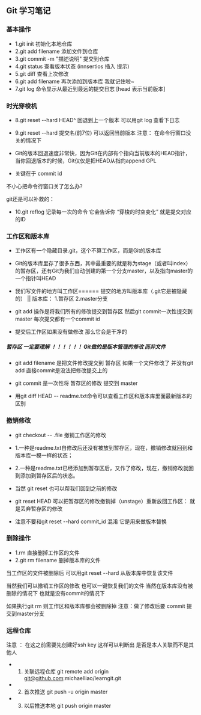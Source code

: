 ## Git 学习笔记

### 基本操作
* 1.git init 初始化本地仓库
* 2.git add filename 添加文件到仓库
* 3.git commit -m "描述说明" 提交到仓库
* 4.git status 查看版本状态     (innsertios 插入 提示)
* 5.git diff 查看上次修改
* 6.git add filename 再次添加到版本库 我就记住啦~
* 7.git log 命令显示从最近到最远的提交日志  [head 表示当前版本]


### 时光穿梭机

* 8.git reset --hard HEAD^ 回退到上一个版本  可以用git log 查看下日志

* 9.git reset --hard 提交名(前7位) 可以返回当前版本  注意： 在命令行窗口没关的情况下

* Git的版本回退速度非常快，因为Git在内部有个指向当前版本的HEAD指针，当你回退版本的时候，Git仅仅是把HEAD从指向append GPL   

* 关键在于 commit id

不小心把命令行窗口关了怎么办?

git还是可以补救的：

* 10.git reflog 记录每一次的命令 它会告诉你 “穿梭的时空变化” 就是提交对应的ID

### 工作区和版本库

* 工作区有一个隐藏目录.git，这个不算工作区，而是Git的版本库

* Git的版本库里存了很多东西，其中最重要的就是称为stage（或者叫index）的暂存区，还有Git为我们自动创建的第一个分支master，以及指向master的一个指针叫HEAD

* 我们写文件的地方叫工作区======  提交的地方叫版本库（.git它是被隐藏的） ||   版本库： 1.暂存区     2.master分支


* git add 操作是将我们所有的修改提交到暂存区  然后git commit一次性提交到master 每次提交都有一个commit id

* 提交后工作区如果没有做修改 那么它会是干净的

##### 暂存区 一定要理解 ！！！！！！ Git做的是版本管理的修改 而非文件

* git add filename  是把文件修改提交到 暂存区    如果一个文件修改了 并没有git add  直接commit是没法把修改提交上的

* git commit 是一次性将 暂存区的修改 提交到 master



* 用git diff HEAD -- readme.txt命令可以查看工作区和版本库里面最新版本的区别




### 撤销修改

* git checkout -- .file  撤销工作区的修改

* 1.一种是readme.txt自修改后还没有被放到暂存区，现在，撤销修改就回到和版本库一模一样的状态；

* 2.一种是readme.txt已经添加到暂存区后，又作了修改，现在，撤销修改就回到添加到暂存区后的状态。

* 当然 git reset 也可以帮我们回到之前的修改

* git reset HEAD 可以把暂存区的修改撤销掉（unstage）重新放回工作区：  就是丢弃暂存区的修改

* 注意不要和git reset --hard commit_id 混淆   它是用来做版本替换


### 删除操作

* 1.rm  直接删掉工作区的文件
* 2.git rm filename 删掉版本库的文件

当工作区的文件被删除后  可以用git reset --hard 从版本库中恢复该文件

当然我们可以撤销工作区的修改 也可以一键恢复我们的文件 当然在版本库没有被删除的情况下 也就是没有commit的情况下


如果执行git rm 则工作区和版本库都会被删除掉   注意：做了修改后要 commit 提交到master分支 




### 远程仓库

注意 ： 在这之前需要先创建好ssh key 这样可以判断出 是否是本人关联而不是其他人


* 1. 关联远程仓库  git remote add origin git@github.com:michaelliao/learngit.git  

* 2. 首次推送 git push -u origin master

* 3. 以后推送本地  git push origin master






















